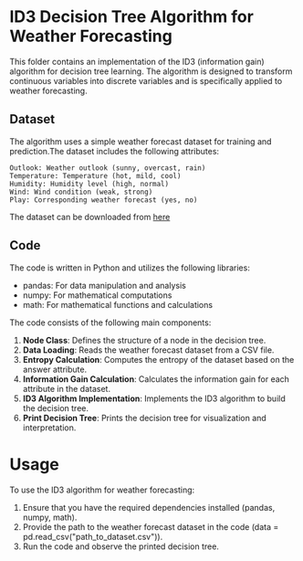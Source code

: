 # ID3 Decision Tree Algorithm for Weather Forecasting
This folder contains an implementation of the ID3 (information gain) algorithm for decision tree learning. The algorithm is designed to transform continuous variables into discrete variables and is specifically applied to weather forecasting.
## Dataset
The algorithm uses a simple weather forecast dataset for training and prediction.The dataset includes the following attributes:

    Outlook: Weather outlook (sunny, overcast, rain)
    Temperature: Temperature (hot, mild, cool)
    Humidity: Humidity level (high, normal)
    Wind: Wind condition (weak, strong)
    Play: Corresponding weather forecast (yes, no)
The dataset can be downloaded from [here](https://www.kaggle.com/datasets/dheemanthbhat/simple-weather-forecast)
## Code
The code is written in Python and utilizes the following libraries:
* pandas: For data manipulation and analysis
* numpy: For mathematical computations
* math: For mathematical functions and calculations

The code consists of the following main components:
1. **Node Class**: Defines the structure of a node in the decision tree.
1. **Data Loading**: Reads the weather forecast dataset from a CSV file.
1. **Entropy Calculation**: Computes the entropy of the dataset based on the answer attribute.
1. **Information Gain Calculation**: Calculates the information gain for each attribute in the dataset.
1. **ID3 Algorithm Implementation**: Implements the ID3 algorithm to build the decision tree.
1. **Print Decision Tree**: Prints the decision tree for visualization and interpretation.

# Usage

To use the ID3 algorithm for weather forecasting:

1. Ensure that you have the required dependencies installed (pandas, numpy, math).
1. Provide the path to the weather forecast dataset in the code (data = pd.read_csv("path_to_dataset.csv")).
1. Run the code and observe the printed decision tree.
